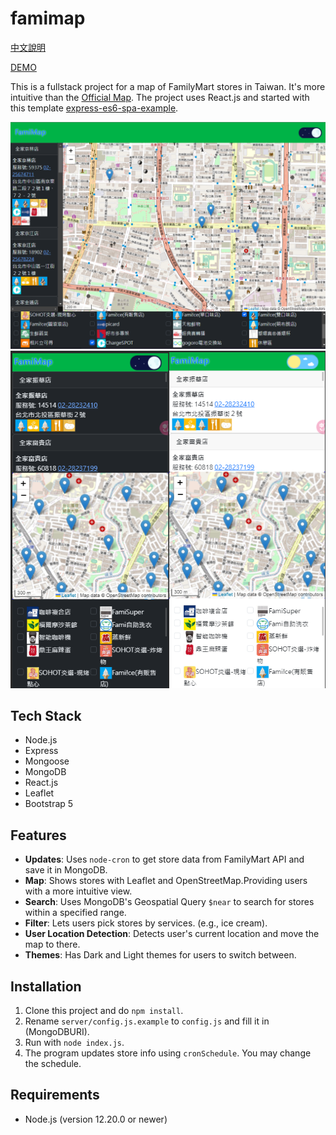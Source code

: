 # famimap

[中文說明](README.zh-tw.md)

[DEMO](https://scott.is-a.dev/famimap)

This is a fullstack project for a map of FamilyMart stores in Taiwan. It's more intuitive than the [Official Map](https://www.family.com.tw/Marketing/storemap/). The project uses React.js and started with this template [express-es6-spa-example](https://github.com/scott1991/express-es6-spa-example).

![screenshot1](READMEassets/p1.png)
![screenshot2](READMEassets/p2.png)

## Tech Stack

- Node.js
- Express
- Mongoose
- MongoDB
- React.js
- Leaflet
- Bootstrap 5

## Features

- **Updates**: Uses `node-cron` to get store data from FamilyMart API and save it in MongoDB.
- **Map**: Shows stores with Leaflet and OpenStreetMap.Providing users with a more intuitive view.
- **Search**: Uses MongoDB's Geospatial Query `$near` to search for stores within a specified range.
- **Filter**: Lets users pick stores by services. (e.g., ice cream).
- **User Location Detection**:  Detects user's current location and move the map to there.
- **Themes**: Has Dark and Light themes for users to switch between.

## Installation

1. Clone this project and do `npm install`.
2. Rename `server/config.js.example` to `config.js` and fill it in (MongoDBURI).
3. Run with `node index.js`.
4. The program updates store info using `cronSchedule`. You may change the schedule.

## Requirements

- Node.js (version 12.20.0 or newer)
